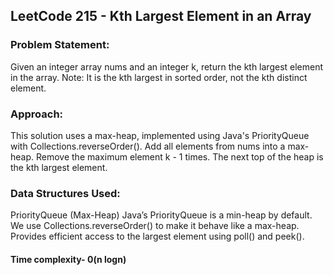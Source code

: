 ## LeetCode 215 - Kth Largest Element in an Array
### Problem Statement: 
Given an integer array nums and an integer k, return the kth largest element in the array.
Note: It is the kth largest in sorted order, not the kth distinct element.

### Approach:
This solution uses a max-heap, implemented using Java's PriorityQueue with Collections.reverseOrder().
Add all elements from nums into a max-heap.
Remove the maximum element k - 1 times.
The next top of the heap is the kth largest element.

### Data Structures Used:
PriorityQueue (Max-Heap)
Java’s PriorityQueue is a min-heap by default.
We use Collections.reverseOrder() to make it behave like a max-heap.
Provides efficient access to the largest element using poll() and peek().


#### Time complexity- 0(n logn)

